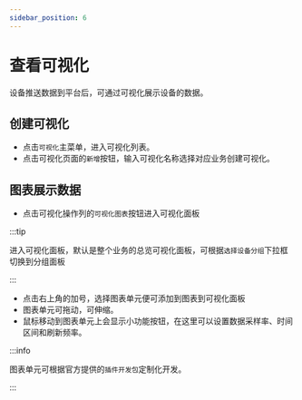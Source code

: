 ```yaml
---
sidebar_position: 6
---
```


# 查看可视化

设备推送数据到平台后，可通过可视化展示设备的数据。

## 创建可视化

* 点击`可视化`主菜单，进入可视化列表。
* 点击可视化页面的`新增`按钮，输入可视化名称选择对应业务创建可视化。

## 图表展示数据

* 点击可视化操作列的`可视化图表`按钮进入可视化面板

:::tip

进入可视化面板，默认是整个业务的总览可视化面板，可根据`选择设备分组`下拉框切换到分组面板

:::

* 点击右上角的加号，选择图表单元便可添加到图表到可视化面板
* 图表单元可拖动，可伸缩。
* 鼠标移动到图表单元上会显示小功能按钮，在这里可以设置数据采样率、时间区间和刷新频率。

:::info

图表单元可根据官方提供的`插件开发包`定制化开发。

:::

